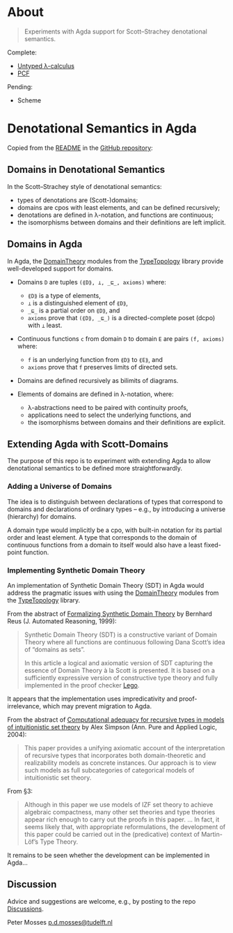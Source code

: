 # About

> Experiments with Agda support for Scott–Strachey denotational semantics.

Complete:

- [Untyped λ-calculus](ULC/index.md)
- [PCF](PCF/index.md)

Pending:

- Scheme

# Denotational Semantics in Agda

Copied from the [README](https://github.com/pdmosses/xds-agda/blob/main/README.md)
in the [GitHub repository](https://github.com/pdmosses/xds-agda/):

## Domains in Denotational Semantics

In the Scott–Strachey style of denotational semantics:

- types of denotations are (Scott-)domains;
- domains are cpos with least elements, and can be defined recursively;
- denotations are defined in λ-notation, and functions are continuous;
- the isomorphisms between domains and their definitions are left implicit.

## Domains in Agda

In Agda, the [DomainTheory] modules from the [TypeTopology] library provide
well-developed support for domains.

- Domains `D` are tuples `(⟪D⟫, ⊥, _⊑_, axioms)` where:
  
  - `⟪D⟫` is a type of elements,
  - `⊥` is a distinguished element of `⟪D⟫`,
  - `_⊑_` is a partial order on `⟪D⟫`, and
  - `axioms` prove that `(⟪D⟫, _⊑_)` is a directed-complete poset (dcpo)
    with `⊥` least.

- Continuous functions `c` from domain `D` to domain `E`  are pairs
  `(f, axioms)` where:

  - `f` is an underlying function from `⟪D⟫` to `⟪E⟫`, and
  - `axioms` prove that `f` preserves limits of directed sets.

- Domains are defined recursively as bilimits of diagrams.

- Elements of domains are defined in λ-notation, where:

  - λ-abstractions need to be paired with continuity proofs,
  - applications need to select the underlying functions, and
  - the isomorphisms between domains and their definitions are explicit.

## Extending Agda with Scott-Domains

The purpose of this repo is to experiment with extending Agda to allow
denotational semantics to be defined more straightforwardly.

### Adding a Universe of Domains

The idea is to distinguish between declarations of types that correspond
to domains and declarations of ordinary types – e.g., by introducing a universe
(hierarchy) for domains.

A domain type would implicitly be a cpo, with built-in notation for its partial
order and least element. A type that corresponds to the domain of continuous 
functions from a domain to itself would also have a least fixed-point function.

### Implementing Synthetic Domain Theory

An implementation of Synthetic Domain Theory (SDT) in Agda would address the
pragmatic issues with using the [DomainTheory] modules from the [TypeTopology]
library.

From the abstract of [Formalizing Synthetic Domain Theory] by Bernhard Reus
(J. Automated Reasoning, 1999):

> Synthetic Domain Theory (SDT) is a constructive variant of Domain Theory
> where all functions are continuous following Dana Scott’s idea of
> “domains as sets”.
> 
> In this article a logical and axiomatic version of SDT capturing the essence
> of Domain Theory à la Scott is presented. It is based on a sufficiently
> expressive version of constructive type theory and fully implemented in the
> proof checker [Lego].

It appears that the implementation uses impredicativity and proof-irrelevance,
which may prevent migration to Agda.

From the abstract of
[Computational adequacy for recursive types in models of intuitionistic set theory]
by Alex Simpson (Ann. Pure and Applied Logic, 2004):

> This paper provides a unifying axiomatic account of the interpretation of
> recursive types that incorporates both domain-theoretic and realizability
> models as concrete instances. Our approach is to view such models as full
> subcategories of categorical models of intuitionistic set theory. 

From §3:

> Although in this paper we use models of IZF set theory to achieve algebraic
> compactness, many other set theories and type theories appear rich enough to
> carry out the proofs in this paper. ... In fact, it seems likely that, with
> appropriate reformulations, the development of this paper could be carried
> out in the (predicative) context of Martin-Löf’s Type Theory.

It remains to be seen whether the development can be implemented in Agda...

## Discussion

Advice and suggestions are welcome, e.g., by posting to the repo [Discussions].

Peter Mosses <p.d.mosses@tudelft.nl>

[ULC.All]: https://github.com/pdmosses/xds-agda/blob/main/ULC/All.lagda "Agda module"
[Generated PDF of ULC]: https://github.com/pdmosses/xds-agda/blob/main/latex/ULC.pdf "PDF generated by Agda"
[ULC Domains]: https://github.com/pdmosses/xds-agda/blob/main/ULC/Domains.lagda "Agda module"
[standard Agda library version 2.1]: https://agda.github.io/agda-stdlib/v2.1 "Agda library"
[DomainTheory]: https://www.cs.bham.ac.uk/~mhe/TypeTopology/DomainTheory.index.html "Agda modules"
[TypeTopology]: https://www.cs.bham.ac.uk/~mhe/TypeTopology "Agda library"
[DomainTheory.Bilimits.Dinfinity]: https://martinescardo.github.io/TypeTopology/DomainTheory.Bilimits.Dinfinity.html  "Agda module"
[Formalizing Synthetic Domain Theory]: https://doi.org/10.1023/A:1006258506401 "JAR paper DOI"
[Lego]: https://www.dcs.ed.ac.uk/home/lego/ "Web page"
[Computational adequacy for recursive types in models of intuitionistic set theory]: https://doi.org/10.1016/j.apal.2003.12.005 "APAL paper DOI"
[Discussions]: https://github.com/pdmosses/xds-agda/discussions